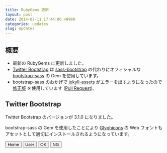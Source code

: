 ```yaml
---
title: RubyGems 更新
layout: post
date: 2014-02-11 17:44:06 +0900
categories: updates
slug: updates
---
```

## 概要

- 最新の RubyGems に更新しました。
- [Twitter Bootstrap](http://getbootstrap.com) は
[sass-bootstrap](https://github.com/jlong/sass-bootstrap)
の代わりにオフィシャルな
[bootstrap-sass](https://github.com/twbs/bootstrap-sass)
の Gem を使用しています。
- bootstrap-sass のおかげで
[jekyll-assets](https://github.com/ixti/jekyll-assets)
がエラーを出すようになったので
[修正版](https://github.com/yaegashi/jekyll-assets)
を使用しています
([Pull Request](https://github.com/ixti/jekyll-assets/pull/72))。


## Twitter Bootstrap

Twitter Bootstrap のバージョンが 3.1.0 になりました。

bootstrap-sass の Gem を使用したことにより
[Glyphicons](http://getbootstrap.com/components/#glyphicons)
の Web フォントもアセットとして適切にインストールされるようになっています。

<div class="btn-toolbar"> <button type="button" class="btn btn-default btn-lg"><span class="glyphicon glyphicon-home"> </span> Home</button> <button type="button" class="btn btn-default btn-lg"><span class="glyphicon glyphicon-user"> </span> User</button> <button type="button" class="btn btn-default btn-lg"><span class="glyphicon glyphicon-ok-sign" style="color: green"> </span> OK</button> <button type="button" class="btn btn-default btn-lg"><span class="glyphicon glyphicon-remove-sign" style="color: red"> </span> NG</button> </div>
